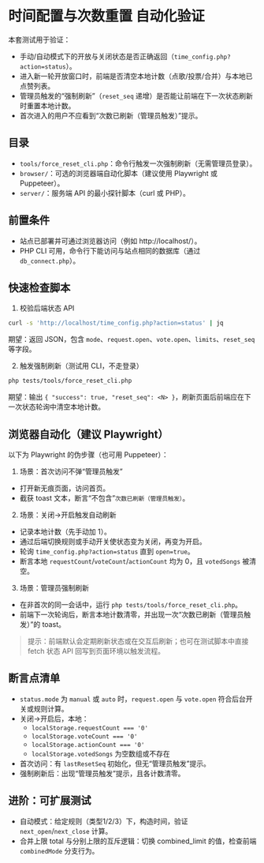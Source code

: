 # 时间配置与次数重置 自动化验证

本套测试用于验证：

- 手动/自动模式下的开放与关闭状态是否正确返回（`time_config.php?action=status`）。
- 进入新一轮开放窗口时，前端是否清空本地计数（点歌/投票/合并）与本地已点赞列表。
- 管理员触发的“强制刷新”（`reset_seq` 递增）是否能让前端在下一次状态刷新时重置本地计数。
- 首次进入的用户不应看到“次数已刷新（管理员触发）”提示。

## 目录

- `tools/force_reset_cli.php`：命令行触发一次强制刷新（无需管理员登录）。
- `browser/`：可选的浏览器端自动化脚本（建议使用 Playwright 或 Puppeteer）。
- `server/`：服务端 API 的最小探针脚本（curl 或 PHP）。

## 前置条件

- 站点已部署并可通过浏览器访问（例如 http://localhost/）。
- PHP CLI 可用，命令行下能访问与站点相同的数据库（通过 `db_connect.php`）。

## 快速检查脚本

1) 校验后端状态 API

```bash
curl -s 'http://localhost/time_config.php?action=status' | jq
```

期望：返回 JSON，包含 `mode`、`request.open`、`vote.open`、`limits`、`reset_seq` 等字段。

2) 触发强制刷新（测试用 CLI，不走登录）

```bash
php tests/tools/force_reset_cli.php
```

期望：输出 `{ "success": true, "reset_seq": <N> }`，刷新页面后前端应在下一次状态轮询中清空本地计数。

## 浏览器自动化（建议 Playwright）

以下为 Playwright 的伪步骤（也可用 Puppeteer）：

1. 场景：首次访问不弹“管理员触发”

- 打开新无痕页面，访问首页。
- 截获 toast 文本，断言“不包含”`次数已刷新（管理员触发）`。

2. 场景：关闭->开启触发自动刷新

- 记录本地计数（先手动加 1）。
- 通过后端切换规则或手动开关使状态变为关闭，再变为开启。
- 轮询 `time_config.php?action=status` 直到 `open=true`。
- 断言本地 `requestCount`/`voteCount`/`actionCount` 均为 0，且 `votedSongs` 被清空。

3. 场景：管理员强制刷新

- 在非首次的同一会话中，运行 `php tests/tools/force_reset_cli.php`。
- 前端下一次轮询后，断言本地计数清零，并出现一次“次数已刷新（管理员触发）”的 toast。

> 提示：前端默认会定期刷新状态或在交互后刷新；也可在测试脚本中直接 fetch 状态 API 回写到页面环境以触发流程。

## 断言点清单

- `status.mode` 为 `manual` 或 `auto` 时，`request.open` 与 `vote.open` 符合后台开关或规则计算。
- 关闭->开启后，本地：
  - `localStorage.requestCount === '0'`
  - `localStorage.voteCount === '0'`
  - `localStorage.actionCount === '0'`
  - `localStorage.votedSongs` 为空数组或不存在
- 首次访问：有 `lastResetSeq` 初始化，但无“管理员触发”提示。
- 强制刷新后：出现“管理员触发”提示，且各计数清零。

## 进阶：可扩展测试

- 自动模式：给定规则（类型1/2/3）下，构造时间，验证 `next_open`/`next_close` 计算。
- 合并上限 total 与分别上限的互斥逻辑：切换 combined_limit 的值，检查前端 `combinedMode` 分支行为。
